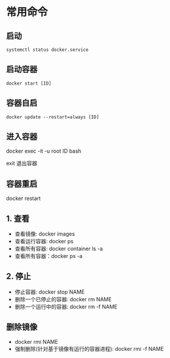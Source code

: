 # 常用命令

## 启动

    systemctl status docker.service

## 启动容器

    docker start [ID]

## 容器自启

    docker update --restart=always [ID]

## 进入容器

docker exec -it -u root ID bash

exit 退出容器

## 容器重启

docker restart

## 1. 查看

* 查看镜像: docker images
* 查看运行容器: docker ps
* 查看所有容器: docker container ls -a
* 查看所有容器：docker ps -a

## 2. 停止

* 停止容器: docker stop NAME
* 删除一个已停止的容器: docker rm NAME
* 删除一个运行中的容器: docker rm -f NAME

## 删除镜像

* docker rmi NAME
* 强制删除(针对基于镜像有运行的容器进程): docker rmi -f NAME
